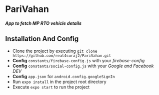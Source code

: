 # PariVahan
##### App to fetch MP RTO vehicle details
## Installation And Config
- Clone the project by executing `git clone https://github.com/real4suraj2/PariVahan.git`
- **Config** `constants/firebase-config.js` with your *firebase-config*
- **Config** `constants/social-config.js` with your *Google and Facebook DEV*
- **Config** `app.json` for `android.config.googleSignIn`
- Run `expo install` in the project root directory
- Execute `expo start` to run the project

